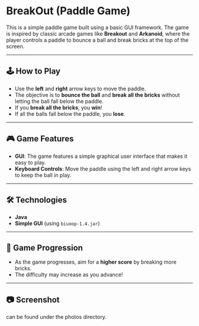 # BreakOut (Paddle Game)  

This is a simple paddle game built using a basic GUI framework. The game is inspired by classic arcade games like **Breakout** and **Arkanoid**, where the player controls a paddle to bounce a ball and break bricks at the top of the screen.  

---

## 🕹 How to Play  
- Use the **left** and **right** arrow keys to move the paddle.  
- The objective is to **bounce the ball** and **break all the bricks** without letting the ball fall below the paddle.  
- If you **break all the bricks**, you **win**!  
- If all the balls fall below the paddle, you **lose**.  

---

## 🎮 Game Features  
- **GUI**: The game features a simple graphical user interface that makes it easy to play.  
- **Keyboard Controls**: Move the paddle using the left and right arrow keys to keep the ball in play.  

---

## 🛠 Technologies  
- **Java**  
- **Simple GUI** (using `biuoop-1.4.jar`)  

---

## 🎯 Game Progression  
- As the game progresses, aim for a **higher score** by breaking more bricks.  
- The difficulty may increase as you advance!  

---

## 📷 Screenshot  
can be found under the photos directory.
